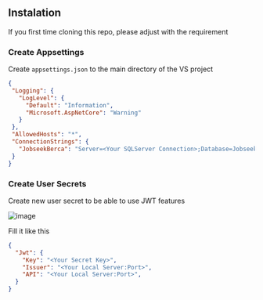 ## Instalation
If you first time cloning this repo, please adjust with the requirement
 ### Create Appsettings
 Create `appsettings.json` to the main directory of the VS project
 ```json
 {
  "Logging": {
    "LogLevel": {
      "Default": "Information",
      "Microsoft.AspNetCore": "Warning"
    }
  },
  "AllowedHosts": "*",
  "ConnectionStrings": {
    "JobseekBerca": "Server=<Your SQLServer Connection>;Database=JobseekBerca;user id=<Your SQLServer username>;password=<Your SQLServer password>;TrustServerCertificate=true;"
  }
}
```
### Create User Secrets
Create new user secret to be able to use JWT features

![image](https://github.com/user-attachments/assets/15217e6f-15dc-4fa4-a2d5-a6c4c57b3d28)

Fill it like this 
```json
{
  "Jwt": {
    "Key": "<Your Secret Key>",
    "Issuer": "<Your Local Server:Port>",
    "API": "<Your Local Server:Port>",
  }
}
```

